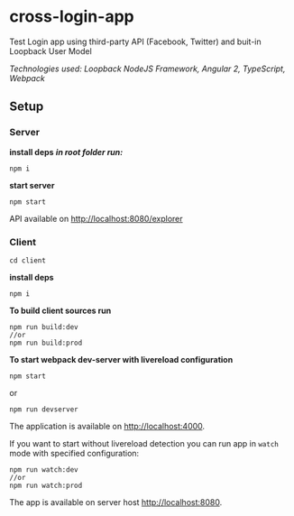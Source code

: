 # cross-login-app
Test Login app using third-party API (Facebook, Twitter) and buit-in Loopback User Model

*Technologies used: Loopback NodeJS Framework, Angular 2, TypeScript, Webpack*



## Setup

### Server
**install deps**
***in root folder run:***

	npm i
  
**start server**

	npm start
  
API available on [http://localhost:8080/explorer]()

### Client
	cd client

**install deps**

	npm i
	
**To build client sources run**

	npm run build:dev
	//or
	npm run build:prod
	
**To start webpack dev-server with livereload configuration**

    npm start

or

    npm run devserver

The application is available on [http://localhost:4000]().	

If you want to start without livereload detection you can run app in `watch` mode with specified configuration:

    npm run watch:dev
    //or
    npm run watch:prod

The app is available on server host [http://localhost:8080]().
